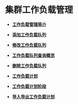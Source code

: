 # 集群工作负载管理<a name="ZH-CN_TOPIC_0000001099504144"></a>

-   **[工作负载管理简介](工作负载管理简介.md)**  

-   **[添加工作负载队列](添加工作负载队列.md)**  

-   **[修改工作负载队列](修改工作负载队列.md)**  

-   **[工作负载队列查询概览](工作负载队列查询概览.md)**  

-   **[删除工作负载队列](删除工作负载队列.md)**  

-   **[工作负载计划](工作负载计划.md)**  

-   **[工作负载计划阶段](工作负载计划阶段.md)**  

-   **[导入导出工作负载计划](导入导出工作负载计划.md)**  


